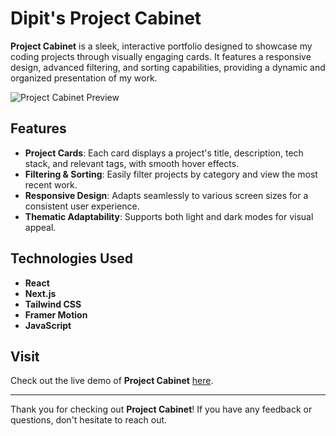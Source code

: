 # Dipit's Project Cabinet

**Project Cabinet** is a sleek, interactive portfolio designed to showcase my coding projects through visually engaging cards. It features a responsive design, advanced filtering, and sorting capabilities, providing a dynamic and organized presentation of my work.

![Project Cabinet Preview]('project-cabinet.png')

## Features

- **Project Cards**: Each card displays a project's title, description, tech stack, and relevant tags, with smooth hover effects.
- **Filtering & Sorting**: Easily filter projects by category and view the most recent work.
- **Responsive Design**: Adapts seamlessly to various screen sizes for a consistent user experience.
- **Thematic Adaptability**: Supports both light and dark modes for visual appeal.

## Technologies Used

- **React**
- **Next.js**
- **Tailwind CSS**
- **Framer Motion**
- **JavaScript**

## Visit

Check out the live demo of **Project Cabinet** [here]('https://project-cabinet.vercel.app/').

---

Thank you for checking out **Project Cabinet**! If you have any feedback or questions, don't hesitate to reach out.

